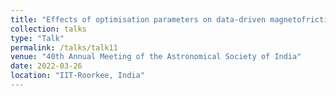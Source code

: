 ```yaml
---
title: "Effects of optimisation parameters on data-driven magnetofrictional modelling"
collection: talks
type: "Talk"
permalink: /talks/talk11
venue: "40th Annual Meeting of the Astronomical Society of India"
date: 2022-03-26
location: "IIT-Roorkee, India"
---
```

